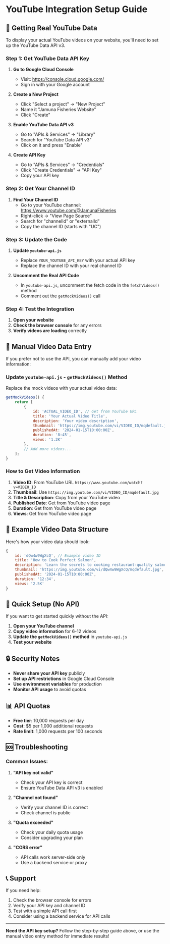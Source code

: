 # YouTube Integration Setup Guide

## 🎯 Getting Real YouTube Data

To display your actual YouTube videos on your website, you'll need to set up the YouTube Data API v3.

### Step 1: Get YouTube Data API Key

1. **Go to Google Cloud Console**
   - Visit: https://console.cloud.google.com/
   - Sign in with your Google account

2. **Create a New Project**
   - Click "Select a project" → "New Project"
   - Name it "Jamuna Fisheries Website"
   - Click "Create"

3. **Enable YouTube Data API v3**
   - Go to "APIs & Services" → "Library"
   - Search for "YouTube Data API v3"
   - Click on it and press "Enable"

4. **Create API Key**
   - Go to "APIs & Services" → "Credentials"
   - Click "Create Credentials" → "API Key"
   - Copy your API key

### Step 2: Get Your Channel ID

1. **Find Your Channel ID**
   - Go to your YouTube channel: https://www.youtube.com/@JamunaFisheries
   - Right-click → "View Page Source"
   - Search for "channelId" or "externalId"
   - Copy the channel ID (starts with "UC")

### Step 3: Update the Code

1. **Update `youtube-api.js`**
   - Replace `YOUR_YOUTUBE_API_KEY` with your actual API key
   - Replace the channel ID with your real channel ID

2. **Uncomment the Real API Code**
   - In `youtube-api.js`, uncomment the fetch code in the `fetchVideos()` method
   - Comment out the `getMockVideos()` call

### Step 4: Test the Integration

1. **Open your website**
2. **Check the browser console** for any errors
3. **Verify videos are loading** correctly

## 🔧 Manual Video Data Entry

If you prefer not to use the API, you can manually add your video information:

### Update `youtube-api.js` - `getMockVideos()` Method

Replace the mock videos with your actual video data:

```javascript
getMockVideos() {
    return [
        {
            id: 'ACTUAL_VIDEO_ID', // Get from YouTube URL
            title: 'Your Actual Video Title',
            description: 'Your video description',
            thumbnail: 'https://img.youtube.com/vi/VIDEO_ID/mqdefault.jpg',
            publishedAt: '2024-01-15T10:00:00Z',
            duration: '8:45',
            views: '1.2K'
        },
        // Add more videos...
    ];
}
```

### How to Get Video Information

1. **Video ID**: From YouTube URL `https://www.youtube.com/watch?v=VIDEO_ID`
2. **Thumbnail**: Use `https://img.youtube.com/vi/VIDEO_ID/mqdefault.jpg`
3. **Title & Description**: Copy from your YouTube video
4. **Published Date**: Get from YouTube video page
5. **Duration**: Get from YouTube video page
6. **Views**: Get from YouTube video page

## 📱 Example Video Data Structure

Here's how your video data should look:

```javascript
{
    id: 'dQw4w9WgXcQ', // Example video ID
    title: 'How to Cook Perfect Salmon',
    description: 'Learn the secrets to cooking restaurant-quality salmon at home.',
    thumbnail: 'https://img.youtube.com/vi/dQw4w9WgXcQ/mqdefault.jpg',
    publishedAt: '2024-01-15T10:00:00Z',
    duration: '12:34',
    views: '2.5K'
}
```

## 🚀 Quick Setup (No API)

If you want to get started quickly without the API:

1. **Open your YouTube channel**
2. **Copy video information** for 6-12 videos
3. **Update the `getMockVideos()` method** in `youtube-api.js`
4. **Test your website**

## 🔒 Security Notes

- **Never share your API key** publicly
- **Set up API restrictions** in Google Cloud Console
- **Use environment variables** for production
- **Monitor API usage** to avoid quotas

## 📊 API Quotas

- **Free tier**: 10,000 requests per day
- **Cost**: $5 per 1,000 additional requests
- **Rate limit**: 1,000 requests per 100 seconds

## 🆘 Troubleshooting

### Common Issues:

1. **"API key not valid"**
   - Check your API key is correct
   - Ensure YouTube Data API v3 is enabled

2. **"Channel not found"**
   - Verify your channel ID is correct
   - Check channel is public

3. **"Quota exceeded"**
   - Check your daily quota usage
   - Consider upgrading your plan

4. **"CORS error"**
   - API calls work server-side only
   - Use a backend service or proxy

## 📞 Support

If you need help:
1. Check the browser console for errors
2. Verify your API key and channel ID
3. Test with a simple API call first
4. Consider using a backend service for API calls

---

**Need the API key setup?** Follow the step-by-step guide above, or use the manual video entry method for immediate results! 